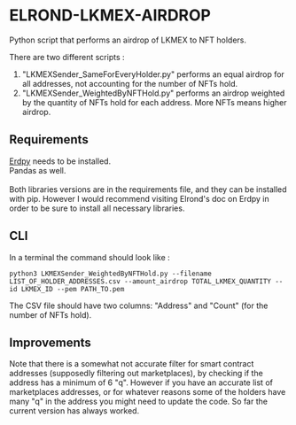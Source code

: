 # ELROND-LKMEX-AIRDROP
Python script that performs an airdrop of LKMEX to NFT holders. 

There are two different scripts : 
<ol>
  <li>"LKMEXSender_SameForEveryHolder.py" performs an equal airdrop for all addresses, not accounting for the number of NFTs hold.
</li>
  <li>"LKMEXSender_WeightedByNFTHold.py" performs an airdrop weighted by the quantity of NFTs hold for each address. More NFTs means higher airdrop. </li>
</ol>


## Requirements

[Erdpy](https://docs.elrond.com/sdk-and-tools/erdpy/installing-erdpy/) needs to be installed.  <br>
Pandas as well.  <br>  <br>
Both libraries versions are in the requirements file, and they can be installed with pip. However I would recommend visiting Elrond's doc on Erdpy in order to be sure to install all necessary libraries.

## CLI

In a terminal the command should look like :

```python3 LKMEXSender_WeightedByNFTHold.py --filename LIST_OF_HOLDER_ADDRESSES.csv --amount_airdrop TOTAL_LKMEX_QUANTITY --id LKMEX_ID --pem PATH_TO.pem```

The CSV file should have two columns: "Address" and "Count" (for the number of NFTs hold). 


## Improvements

Note that there is a somewhat not accurate filter for smart contract addresses (supposedly filtering out marketplaces), by checking if the address has a minimum of 6 "q". However if you have an accurate list of marketplaces addresses, or for whatever reasons some of the holders have many "q" in the address you might need to update the code. So far the current version has always worked.
